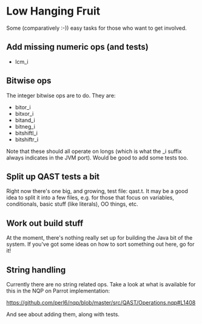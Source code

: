 # Low Hanging Fruit
Some (comparatively :-)) easy tasks for those who want to get involved.

## Add missing numeric ops (and tests)

* lcm_i

## Bitwise ops
The integer bitwise ops are to do. They are:

* bitor_i
* bitxor_i
* bitand_i
* bitneg_i
* bitshiftl_i
* bitshiftr_i

Note that these should all operate on longs (which is what the _i suffix
always indicates in the JVM port). Would be good to add some tests too.

## Split up QAST tests a bit
Right now there's one big, and growing, test file: qast.t. It may be a good
idea to split it into a few files, e.g. for those that focus on variables,
conditionals, basic stuff (like literals), OO things, etc.

## Work out build stuff
At the moment, there's nothing really set up for building the Java bit of
the system. If you've got some ideas on how to sort something out here, go
for it!

## String handling
Currently there are no string related ops. Take a look at what is available
for this in the NQP on Parrot implementation:

  https://github.com/perl6/nqp/blob/master/src/QAST/Operations.nqp#L1408

And see about adding them, along with tests.
